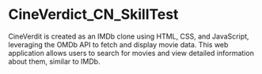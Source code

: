# CineVerdict_CN_SkillTest
CineVerdit is created as an IMDb clone using HTML, CSS, and JavaScript, leveraging the OMDb API to fetch and display movie data. This web application allows users to search for movies and view detailed information about them, similar to IMDb.
